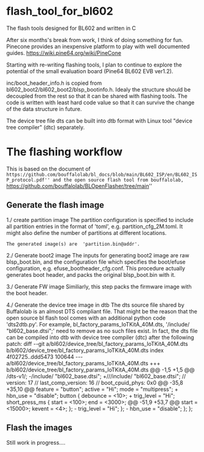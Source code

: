 # flash_tool_for_bl602
The flash tools designed for BL602 and written in C

After six months's break from work, I think of doing something for fun.
Pinecone provides an inexpensive platform to play with well documented guides.
https://wiki.pine64.org/wiki/PineCone

Starting with re-writing flashing tools, I plan to continue to explore the potential
of the small evaluation board (Pine64 BL602 EVB ver1.2).

inc/boot_header_info.h is copied from bl602_boot2/bl602_boot2/blsp_bootinfo.h. Idealy
the structure should be decoupled from the rest so that it can be shared with flashing tools.
The code is written with least hard code value so that it can survive the change of the data
structure in future.

The device tree file dts can be built into dtb format with Linux tool "device tree compiler"
(dtc) separately.

The flashing workflow
=====================

This is based on the document of
``https://github.com/bouffalolab/bl_docs/blob/main/BL602_ISP/en/BL602_ISP_protocol.pdf''
and the open source flash tool from bouffalolab,
``https://github.com/bouffalolab/BLOpenFlasher/tree/main''

Generate the flash image
-----------------------

1./ create partition image
    The partition configuration is specified to include all partition entries
    in the format of 'toml', e.g. partition_cfg_2M.toml. It might also define
    the number of partitions at different locations.

    The generated image(s) are  'partition.bin@addr'.

2./ Generate boot2 image
    The inputs for generating boot2 image are raw blsp_boot.bin, and the
    configuration file which specifies the boot/efuse configuration, e.g.
    efuse_bootheader_cfg.conf. This procedure actually generates boot header,
    and packs the original blsp_boot.bin with it.

3./ Generate FW image
    Similiarly, this step packs the firmware image with the boot header.

4./ Generate the device tree image in dtb
    The dts source file shared by Buffalolab is an almost DTS compliant file.
    That might be the reason that the open source bl flash tool comes with an
    additional python code 'dts2dtb.py'. For example,
    bl_factory_params_IoTKitA_40M.dts, '/include/ "bl602_base.dtsi";' need to
    remove as no such files exist. In fact, the dts file can be compiled into
    dtb with device tree compiler (dtc) after the following patch:
        diff --git a/bl602/device_tree/bl_factory_params_IoTKitA_40M.dts b/bl602/device_tree/bl_factory_params_IoTKitA_40M.dts
        index 4f02725..ddd5473 100644
        --- a/bl602/device_tree/bl_factory_params_IoTKitA_40M.dts
        +++ b/bl602/device_tree/bl_factory_params_IoTKitA_40M.dts
        @@ -1,5 +1,5 @@
         /dts-v1/;
        -/include/ "bl602_base.dtsi";
        +///include/ "bl602_base.dtsi";
         // version: 17
         // last_comp_version: 16
         // boot_cpuid_phys: 0x0
        @@ -35,8 +35,10 @@
                     feature = "button";
                     active = "Hi";
                     mode = "multipress";
        +            hbn_use = "disable";
                     button {
                         debounce = <10>;
        +                trig_level = "Hi";
                         short_press_ms {
                             start = <100>;
                             end = <3000>;
        @@ -51,9 +53,7 @@
                             start = <15000>;
                             kevent = <4>;
                         };
        -                trig_level = "Hi";
                     };
        -            hbn_use = "disable";
                 };
             };


Flash the images
----------------

Still work in progress....
